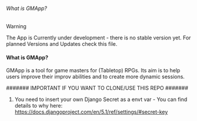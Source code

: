 
###### What is GMApp? #####

>[!warning]
>The App is Currently under development - there is no stable version yet. For planned Versions and Updates check this file.

#### What is GMApp?
GMApp is a tool for game masters for (Tabletop) RPGs. Its aim is to help users improve their improv abilities and to create more dynamic sessions.

####### IMPORTANT IF YOU WANT TO CLONE/USE THIS REPO #######

1. You need to insert your own Django Secret as a envt var - You can find details to why here: https://docs.djangoproject.com/en/5.1/ref/settings/#secret-key
